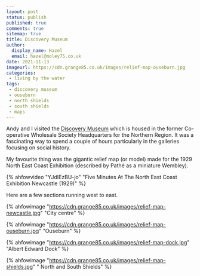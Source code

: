 ```yaml
---
layout: post
status: publish
published: true
comments: true
sitemap: true
title: Discovery Museum
author:
  display_name: Hazel
  email: hazel@moley75.co.uk
date: 2021-11-13
imageurl: https://cdn.grange85.co.uk/images/relief-map-ouseburn.jpg
categories:
 - living by the water
tags:
 - discovery museum
 - ouseburn
 - north shields
 - south shields
 - maps
---
```

Andy and I visited the [Discovery Museum](https://discoverymuseum.org.uk/) which is housed in the former Co-operative Wholesale Society Headquarters for the Northern Region. It was a fascinating way to spend a couple of hours particularly in the galleries focusing on social history.

My favourite thing was the gigantic relief map (or model) made for the 1929 North East Coast Exhibition (described by Pathé as a miniature Wembley).

{% ahfowvideo "YJdlEzBU-jo" "Five Minutes At The North East Coast Exhibition Newcastle (1929)" %}

Here are a few sections running west to east. 

{% ahfowimage "https://cdn.grange85.co.uk/images/relief-map-newcastle.jpg" "City centre" %}

{% ahfowimage "https://cdn.grange85.co.uk/images/relief-map-ouseburn.jpg" "Ouseburn" %}

{% ahfowimage "https://cdn.grange85.co.uk/images/relief-map-dock.jpg" "Albert Edward Dock" %}

{% ahfowimage "https://cdn.grange85.co.uk/images/relief-map-shields.jpg" " North and South Shields" %}

